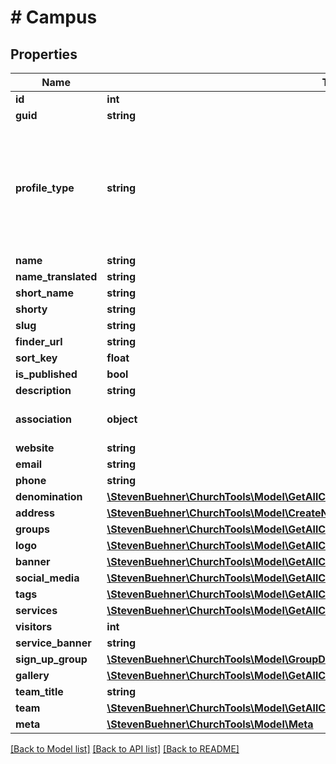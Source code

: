 # # Campus

## Properties

Name | Type | Description | Notes
------------ | ------------- | ------------- | -------------
**id** | **int** |  |
**guid** | **string** |  |
**profile_type** | **string** | church: Church profile for this installation; campus: one specific campus profile |
**name** | **string** |  |
**name_translated** | **string** |  |
**short_name** | **string** |  |
**shorty** | **string** |  |
**slug** | **string** |  |
**finder_url** | **string** |  |
**sort_key** | **float** |  |
**is_published** | **bool** |  |
**description** | **string** |  |
**association** | **object** | Will be the same for all profiles. | [optional]
**website** | **string** |  |
**email** | **string** |  |
**phone** | **string** |  |
**denomination** | [**\StevenBuehner\ChurchTools\Model\GetAllCampuses200ResponseDataInnerDenomination**](GetAllCampuses200ResponseDataInnerDenomination.md) |  |
**address** | [**\StevenBuehner\ChurchTools\Model\CreateNewCampus201ResponseDataAddress**](CreateNewCampus201ResponseDataAddress.md) |  |
**groups** | [**\StevenBuehner\ChurchTools\Model\GetAllCampuses200ResponseDataInnerGroupsInner[]**](GetAllCampuses200ResponseDataInnerGroupsInner.md) |  |
**logo** | [**\StevenBuehner\ChurchTools\Model\GetAllCampuses200ResponseDataInnerLogo**](GetAllCampuses200ResponseDataInnerLogo.md) |  |
**banner** | [**\StevenBuehner\ChurchTools\Model\GetAllCampuses200ResponseDataInnerLogo**](GetAllCampuses200ResponseDataInnerLogo.md) |  |
**social_media** | [**\StevenBuehner\ChurchTools\Model\GetAllCampuses200ResponseDataInnerSocialMedia**](GetAllCampuses200ResponseDataInnerSocialMedia.md) |  |
**tags** | [**\StevenBuehner\ChurchTools\Model\GetAllCampuses200ResponseDataInnerTagsInner[]**](GetAllCampuses200ResponseDataInnerTagsInner.md) |  |
**services** | [**\StevenBuehner\ChurchTools\Model\GetAllCampuses200ResponseDataInnerServicesInner[]**](GetAllCampuses200ResponseDataInnerServicesInner.md) |  |
**visitors** | **int** |  |
**service_banner** | **string** |  |
**sign_up_group** | [**\StevenBuehner\ChurchTools\Model\GroupDomainObject1**](GroupDomainObject1.md) |  | [optional]
**gallery** | [**\StevenBuehner\ChurchTools\Model\GetAllCampuses200ResponseDataInnerLogo[]**](GetAllCampuses200ResponseDataInnerLogo.md) |  |
**team_title** | **string** |  |
**team** | [**\StevenBuehner\ChurchTools\Model\GetAllCampuses200ResponseDataInnerTeamInner[]**](GetAllCampuses200ResponseDataInnerTeamInner.md) |  |
**meta** | [**\StevenBuehner\ChurchTools\Model\Meta**](Meta.md) |  |

[[Back to Model list]](../../README.md#models) [[Back to API list]](../../README.md#endpoints) [[Back to README]](../../README.md)
